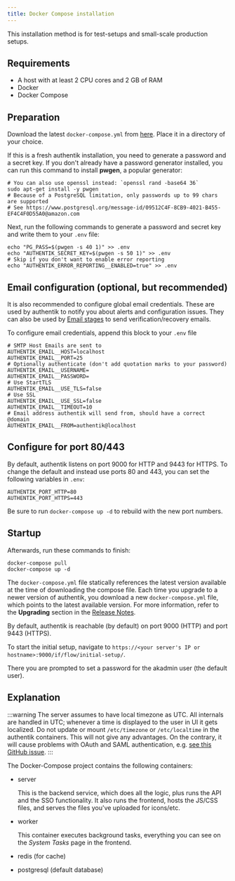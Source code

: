 ```yaml
---
title: Docker Compose installation
---
```


This installation method is for test-setups and small-scale production setups.

## Requirements

-   A host with at least 2 CPU cores and 2 GB of RAM
-   Docker
-   Docker Compose

## Preparation

Download the latest `docker-compose.yml` from [here](https://goauthentik.io/docker-compose.yml). Place it in a directory of your choice.

If this is a fresh authentik installation, you need to generate a password and a secret key. If you don't already have a password generator installed, you can run this command to install **pwgen**, a popular generator:

```shell
# You can also use openssl instead: `openssl rand -base64 36`
sudo apt-get install -y pwgen
# Because of a PostgreSQL limitation, only passwords up to 99 chars are supported
# See https://www.postgresql.org/message-id/09512C4F-8CB9-4021-B455-EF4C4F0D55A0@amazon.com
```

Next, run the following commands to generate a password and secret key and write them to your `.env` file:

```shell
echo "PG_PASS=$(pwgen -s 40 1)" >> .env
echo "AUTHENTIK_SECRET_KEY=$(pwgen -s 50 1)" >> .env
# Skip if you don't want to enable error reporting
echo "AUTHENTIK_ERROR_REPORTING__ENABLED=true" >> .env
```

## Email configuration (optional, but recommended)

It is also recommended to configure global email credentials. These are used by authentik to notify you about alerts and configuration issues. They can also be used by [Email stages](../flow/stages/email/) to send verification/recovery emails.

To configure email credentials, append this block to your `.env` file

```shell
# SMTP Host Emails are sent to
AUTHENTIK_EMAIL__HOST=localhost
AUTHENTIK_EMAIL__PORT=25
# Optionally authenticate (don't add quotation marks to your password)
AUTHENTIK_EMAIL__USERNAME=
AUTHENTIK_EMAIL__PASSWORD=
# Use StartTLS
AUTHENTIK_EMAIL__USE_TLS=false
# Use SSL
AUTHENTIK_EMAIL__USE_SSL=false
AUTHENTIK_EMAIL__TIMEOUT=10
# Email address authentik will send from, should have a correct @domain
AUTHENTIK_EMAIL__FROM=authentik@localhost
```

## Configure for port 80/443

By default, authentik listens on port 9000 for HTTP and 9443 for HTTPS. To change the default and instead use ports 80 and 443, you can set the following variables in `.env`:

```shell
AUTHENTIK_PORT_HTTP=80
AUTHENTIK_PORT_HTTPS=443
```

Be sure to run `docker-compose up -d` to rebuild with the new port numbers.

## Startup

Afterwards, run these commands to finish:

```shell
docker-compose pull
docker-compose up -d
```

The `docker-compose.yml` file statically references the latest version available at the time of downloading the compose file. Each time you upgrade to a newer version of authentik, you download a new `docker-compose.yml` file, which points to the latest available version. For more information, refer to the **Upgrading** section in the [Release Notes](../releases).

By default, authentik is reachable (by default) on port 9000 (HTTP) and port 9443 (HTTPS).

To start the initial setup, navigate to `https://<your server's IP or hostname>:9000/if/flow/initial-setup/`.

There you are prompted to set a password for the akadmin user (the default user).

## Explanation

:::warning
The server assumes to have local timezone as UTC.
All internals are handled in UTC; whenever a time is displayed to the user in UI it gets localized.
Do not update or mount `/etc/timezone` or `/etc/localtime` in the authentik containers.
This will not give any advantages.
On the contrary, it will cause problems with OAuth and SAML authentication,
e.g. [see this GitHub issue](https://github.com/goauthentik/authentik/issues/3005).
:::

The Docker-Compose project contains the following containers:

-   server

    This is the backend service, which does all the logic, plus runs the API and the SSO functionality. It also runs the frontend, hosts the JS/CSS files, and serves the files you've uploaded for icons/etc.

-   worker

    This container executes background tasks, everything you can see on the _System Tasks_ page in the frontend.

-   redis (for cache)

-   postgresql (default database)
